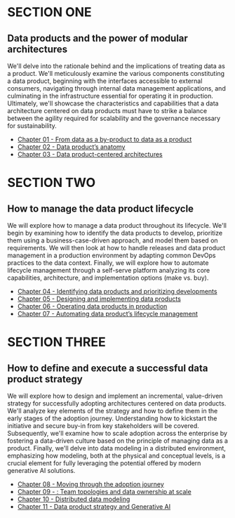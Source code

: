 # SECTION ONE
## Data products and the power of modular architectures 
We'll delve into the rationale behind and the implications of treating data as a product. We'll meticulously examine the various components constituting a data product, beginning with the interfaces accessible to external consumers, navigating through internal data management applications, and culminating in the infrastructure essential for operating it in production. Ultimately, we'll showcase the characteristics and capabilities that a data architecture centered on data products must have to strike a balance between the agility required for scalability and the governance necessary for sustainability. 

* [Chapter 01 - From data as a by-product to data as a product](./Chapter01/OUTLINE.md)
* [Chapter 02 - Data product’s anatomy](./Chapter02/OUTLINE.md)
* [Chapter 03 - Data product-centered architectures](./Chapter03/OUTLINE.md)

# SECTION TWO
## How to manage the data product lifecycle
We will explore how to manage a data product throughout its lifecycle. We'll begin by examining
how to identify the data products to develop, prioritize them using a business-case-driven approach, and
model them based on requirements. We will then look at how to handle releases and data product
management in a production environment by adapting common DevOps practices to the data
context. Finally, we will explore how to automate lifecycle management through a self-serve
platform analyzing its core capabilities, architecture, and implementation options (make vs. buy).

* [Chapter 04 - Identifying data products and prioritizing developments](./Chapter04/OUTLINE.md)
* [Chapter 05 - Designing and implementing data products](./Chapter05/OUTLINE.md)
* [Chapter 06 - Operating data products in production](./Chapter06/OUTLINE.md)
* [Chapter 07 - Automating data product’s lifecycle management](./Chapter07/OUTLINE.md)

# SECTION THREE
## How to define and execute a successful data product strategy

We will explore how to design and implement an incremental, value-driven strategy for successfully
adopting architectures centered on data products. We'll analyze key elements of the strategy and
how to define them in the early stages of the adoption journey. Understanding how to kickstart the
initiative and secure buy-in from key stakeholders will be covered. Subsequently, we'll examine how
to scale adoption across the enterprise by fostering a data-driven culture based on the principle of
managing data as a product. Finally, we'll delve into data modeling in a distributed environment,
emphasizing how modeling, both at the physical and conceptual levels, is a crucial element for fully
leveraging the potential offered by modern generative AI solutions.

* [Chapter 08 - Moving through the adoption journey](./Chapter08/OUTLINE.md)
* [Chapter 09 - : Team topologies and data ownership at scale](./Chapter09/OUTLINE.md)
* [Chapter 10 - Distributed data modeling](./Chapter10/OUTLINE.md)
* [Chapter 11 - Data product strategy and Generative AI](./Chapter11/OUTLINE.md)
